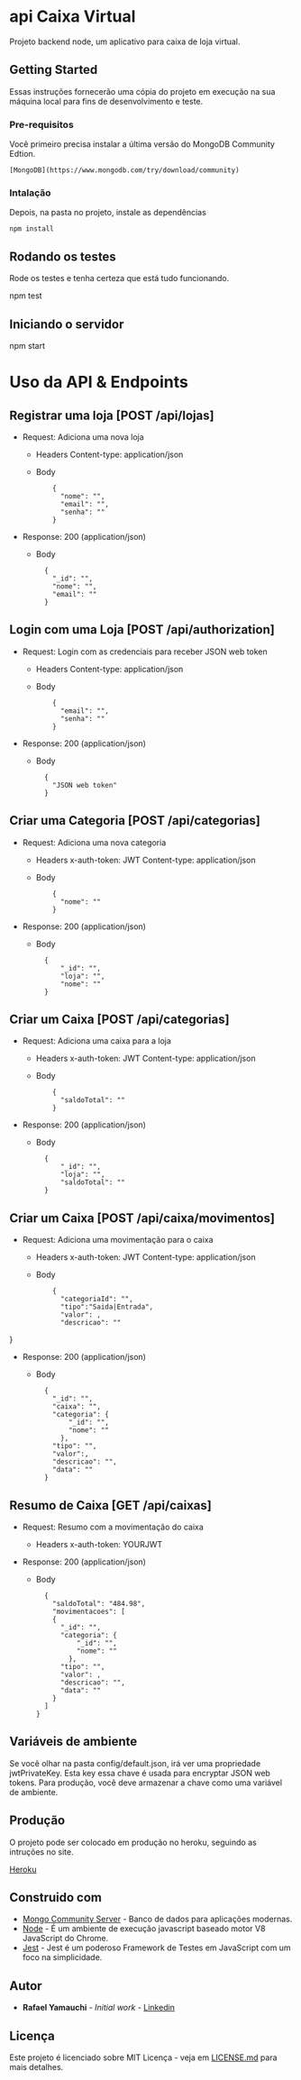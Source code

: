 #  api Caixa Virtual

Projeto backend node, um aplicativo para caixa de loja virtual.

## Getting Started

Essas instruções fornecerão uma cópia do projeto em execução na sua máquina local para fins de desenvolvimento e teste.

### Pre-requisitos

Você primeiro precisa instalar a última versão do MongoDB Community Edtion. 

```
[MongoDB](https://www.mongodb.com/try/download/community)

```

### Intalação

Depois, na pasta no projeto, instale as dependências

```
npm install 

```

## Rodando os testes

Rode os testes e tenha certeza que está tudo funcionando.

npm test

## Iniciando o servidor

npm start

# Uso da API & Endpoints

## Registrar uma loja [POST /api/lojas]

- Request: Adiciona uma nova loja

  - Headers
        Content-type: application/json

  - Body

            {
              "nome": "",
              "email": "",
              "senha": ""
            }

- Response: 200 (application/json)

  - Body

          {
            "_id": "",
            "nome": "",
            "email": ""
          }

## Login com uma Loja [POST /api/authorization]

- Request: Login com as credenciais para receber JSON web token

  - Headers
        Content-type: application/json

  - Body

            {
              "email": "",
              "senha": ""
            }

- Response: 200 (application/json)

  - Body

          {
            "JSON web token"
          }

## Criar uma Categoria [POST /api/categorias]

- Request: Adiciona uma nova categoria

  - Headers
        x-auth-token: JWT
        Content-type: application/json

  - Body

            {
              "nome": ""
            }

- Response: 200 (application/json)

  - Body

          {
              "_id": "",
              "loja": "",
              "nome": ""
          }

## Criar um Caixa [POST /api/categorias]

- Request: Adiciona uma caixa para a loja

  - Headers
        x-auth-token: JWT
        Content-type: application/json

  - Body

            {
              "saldoTotal": ""
            }

- Response: 200 (application/json)

  - Body

          {
              "_id": "",
              "loja": "",
              "saldoTotal": ""
          }

## Criar um Caixa [POST /api/caixa/movimentos]

- Request: Adiciona uma movimentação para o caixa

  - Headers
        x-auth-token: JWT
        Content-type: application/json

  - Body

            {
              "categoriaId": "",
              "tipo":"Saida|Entrada",
              "valor": ,
              "descricao": ""
}

- Response: 200 (application/json)

  - Body

          {
            "_id": "",
            "caixa": "",
            "categoria": {
                "_id": "",
                "nome": ""
              },
            "tipo": "",
            "valor":,
            "descricao": "",
            "data": ""
          }

## Resumo de Caixa [GET /api/caixas]

- Request: Resumo com a movimentação do caixa

  - Headers
        x-auth-token: YOURJWT

- Response: 200 (application/json)

  - Body

          {
            "saldoTotal": "484.98",
            "movimentacoes": [
            {
              "_id": "",
              "categoria": {
                  "_id": "",
                  "nome": ""
                },
              "tipo": "",
              "valor": ,
              "descricao": "",
              "data": ""
            }
          ]
        }

## Variáveis de ambiente

Se você olhar na pasta config/default.json, irá ver uma propriedade jwtPrivateKey. Esta key essa chave é usada para encryptar JSON web tokens. Para produção, você deve armazenar a chave como uma variável de ambiente.

## Produção

O projeto pode ser colocado em produção no heroku, seguindo as intruções no site.

[Heroku](https://www.heroku.com/#)

## Construido com

* [Mongo Community Server](https://www.mongodb.com/try/download/community) - Banco de dados para aplicações modernas.
* [Node](https://nodejs.org/en/) - É um ambiente de execução javascript baseado motor V8 JavaScript do Chrome.
* [Jest](https://jestjs.io/) - Jest é um poderoso Framework de Testes em JavaScript com um foco na simplicidade.

## Autor

* **Rafael Yamauchi** - *Initial work* - [Linkedin](https://www.linkedin.com/in/rafaelyamauchi/)

## Licença

Este projeto é licenciado sobre MIT Licença - veja em [LICENSE.md](LICENSE.md) para mais detalhes.

